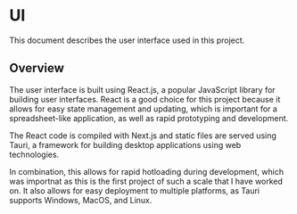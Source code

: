 # UI

This document describes the user interface used in this project.

## Overview

The user interface is built using React.js, a popular JavaScript library for building user interfaces. React is a good choice for this project because it allows for easy state management and updating, which is important for a spreadsheet-like application, as well as rapid prototyping and development.

The React code is compiled with Next.js and static files are served using Tauri, a framework for building desktop applications using web technologies.

In combination, this allows for rapid hotloading during development, which was importnat as this is the first project of such a scale that I have worked on. It also allows for easy deployment to multiple platforms, as Tauri supports Windows, MacOS, and Linux.
